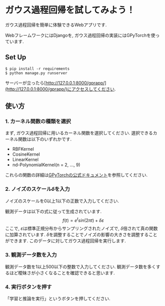 # ガウス過程回帰を試してみよう！

ガウス過程回帰を簡単に体験できるWebアプリです.

WebフレームワークにはDjangoを, ガウス過程回帰の実装にはGPyTorchを使っています.

## Set Up
```shell
$ pip install -r requirements
$ python manage.py runserver
```
サーバーが立ったら[http://127.0.0.1:8000/gprapp/](http://127.0.0.1:8000/gprapp/)にアクセスしてください.

## 使い方

### 1. カーネル関数の種類を選択
まず, ガウス過程回帰に用いるカーネル関数を選択してください. 選択できるカーネル関数は以下のいずれかです.
- RBFKernel
- CosineKernel
- LinearKernel
- nd-PolynomialKernel(n = 2, ..., 9)

これらの関数の詳細は[GPyTorchの公式ドキュメント](https://docs.gpytorch.ai/en/v1.5.1/kernels.html)を参照してください.

### 2. ノイズのスケール${\delta}$を入力
ノイズのスケールを0以上1以下の正数で入力してください.

観測データは以下の式に従って生成されています.
$$ f(t) = e^{t} sin({2\pi t}) + {\delta\varepsilon} $$
ここで, ${\varepsilon}$は標準正規分布からサンプリングされたノイズで, ${\delta}$倍されて真の関数に加算されています.
${\delta}$を調整することでノイズの影響の大きさを調整することができます.  このデータに対してガウス過程回帰を実行します.

### 3. 観測データ数を入力
観測データ数を1以上500以下の整数で入力してください.  観測データ数を多くするほど曖昧さが小さくなることを確認できると思います.

### 4. 実行ボタンを押す
「学習と推論を実行」というボタンを押してください.
